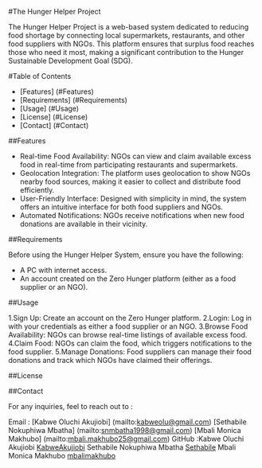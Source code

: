 #The Hunger Helper Project

The Hunger Helper Project is a web-based system dedicated to reducing food shortage by connecting local supermarkets, restaurants, and other food suppliers with NGOs. This platform ensures that surplus food reaches those who need it most, making a significant contribution to the Hunger Sustainable Development Goal (SDG).

#Table of Contents

- [Features] (#Features)
- [Requirements] (#Requirements)
- [Usage] (#Usage)
- [License] (#License)
- [Contact] (#Contact)

##Features

- Real-time Food Availability: NGOs can view and claim available excess food in real-time from participating restaurants and supermarkets.
- Geolocation Integration: The platform uses geolocation to show NGOs nearby food sources, making it easier to collect and distribute food efficiently.
- User-Friendly Interface: Designed with simplicity in mind, the system offers an intuitive interface for both food suppliers and NGOs.
- Automated Notifications: NGOs receive notifications when new food donations are available in their vicinity.

##Requirements

Before using the Hunger Helper System, ensure you have the following:

- A PC with internet access.
- An account created on the Zero Hunger platform (either as a food supplier or an NGO).

##Usage

1.Sign Up: Create an account on the Zero Hunger platform.
2.Login: Log in with your credentials as either a food supplier or an NGO.
3.Browse Food Availability: NGOs can browse real-time listings of available excess food.
4.Claim Food: NGOs can claim the food, which triggers notifications to the food supplier.
5.Manage Donations: Food suppliers can manage their food donations and track which NGOs have claimed their offerings.

##License

##Contact

For any inquiries, feel to reach out to :
 
Email : [Kabwe Oluchi Akujiobi] (mailto:kabweolu@gmail.com) [Sethabile Nokuphiwa Mbatha] (mailto:snmbatha1998@gmail.com)  [Mbali Monica Makhubo] (mailto:mbali.makhubo25@gmail.com)
GitHub :Kabwe Oluchi Akujiobi [KabweAkujiobi](https://github.com/KabweAkujiobi)
        Sethabile Nokuphiwa Mbatha [Sethabile](https://github.com/Sethabile)
        Mbali Monica Makhubo [mbalimakhubo](https://github.com/mbalimakhubo)
